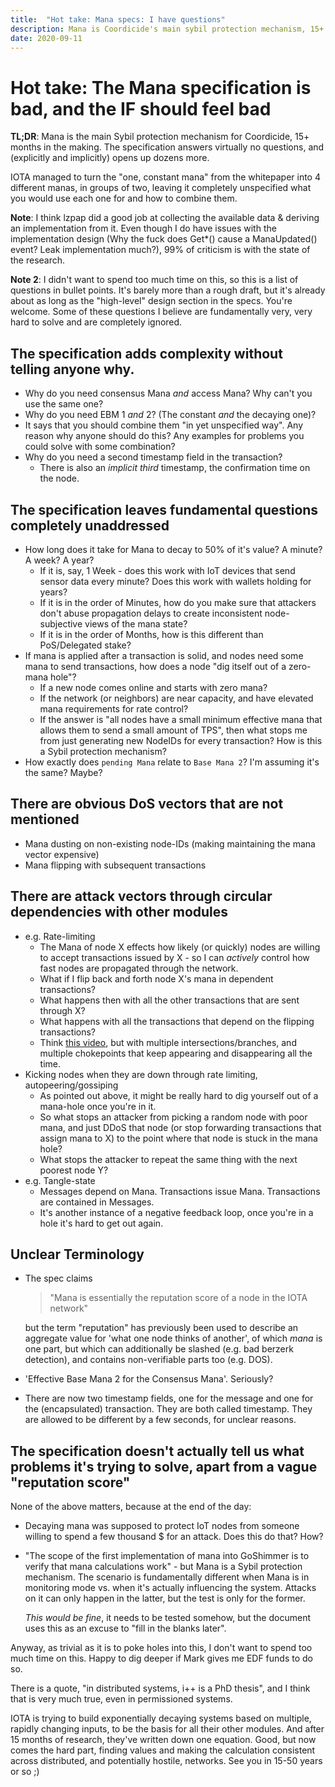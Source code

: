 ```yaml
---
title:  "Hot take: Mana specs: I have questions"
description: Mana is Coordicide's main sybil protection mechanism, 15+ months in the making. The specs that were just released create more questions than answeres. Way more. Here's a few.
date: 2020-09-11
---
```


# Hot take: The Mana specification is bad, and the IF should feel bad


**TL;DR**: Mana is the main Sybil protection mechanism for Coordicide, 15+ months
in the making. The specification answers virtually no questions, and
(explicitly and implicitly) opens up dozens more.

IOTA managed to turn the "one, constant mana" from the whitepaper into 4
different manas, in groups of two, leaving it completely unspecified what you
would use each one for and how to combine them.

**Note**: I think lzpap did a good job at collecting the available data & deriving
an implementation from it. Even though I do have issues with the implementation
design (Why the fuck does Get\*() cause a ManaUpdated() event? Leak
implementation much?), 99% of criticism is with the state of the research.

**Note 2**: I didn't want to spend too much time on this, so this is a list of questions
in bullet points. It's barely more than a rough draft, but it's already about
as long as the "high-level" design section in the specs.  You're welcome. Some
of these questions I believe are fundamentally very, very
hard to solve and are completely ignored.

## The specification adds complexity without telling anyone why.
- Why do you need consensus Mana *and* access Mana? Why can't you use the same one?
- Why do you need EBM 1 *and* 2? (The constant *and* the decaying one)?
- It says that you should combine them "in yet unspecified way". Any reason why anyone should do this? Any examples for problems you could solve with some combination?
- Why do you need a second timestamp field in the transaction?
    - There is also an *implicit third* timestamp, the confirmation time on the node.

## The specification leaves fundamental questions completely unaddressed
- How long does it take for Mana to decay to 50% of it's value? A minute? A week? A year?
    - If it is, say, 1 Week - does this work with IoT devices that send sensor data every minute? Does this work with wallets holding for years?
    - If it is in the order of Minutes, how do you make sure that attackers don't abuse propagation delays to create inconsistent node-subjective views of the mana state?
    - If it is in the order of Months, how is this different than PoS/Delegated stake?
- If mana is applied after a transaction is solid, and nodes need some mana to send transactions, how does a node "dig itself out of a zero-mana hole"?
    - If a new node comes online and starts with zero mana?
    - If the network (or neighbors) are near capacity, and have elevated mana requirements for rate control?
    - If the answer is "all nodes have a small minimum effective mana that
      allows them to send a small amount of TPS", then what stops me from just
      generating new NodeIDs for every transaction? How is this a Sybil protection
      mechanism?
- How exactly does `pending Mana` relate to `Base Mana 2`? I'm assuming it's the same? Maybe?

## There are obvious DoS vectors that are not mentioned
- Mana dusting on non-existing node-IDs (making maintaining the mana vector expensive)
- Mana flipping with subsequent transactions

## There are attack vectors through circular dependencies with other modules
- e.g. Rate-limiting
    - The Mana of node X effects how likely (or quickly) nodes are willing to accept transactions issued by X - so I can *actively* control how fast nodes are propagated through the network.
	- What if I flip back and forth node X's mana in dependent transactions?
	- What happens then with all the other transactions that are sent through X?
	- What happens with all the transactions that depend on the flipping transactions?
	- Think [this video](https://www.youtube.com/watch?v=Q78Kb4uLAdA), but with multiple intersections/branches, and multiple chokepoints that keep appearing and disappearing all the time.
- Kicking nodes when they are down through rate limiting, autopeering/gossiping
    - As pointed out above, it might be really hard to dig yourself out of a mana-hole once you're in it.
    - So what stops an attacker from picking a random node with poor mana, and
      just DDoS that node (or stop forwarding transactions that assign mana to
X) to the point where that node is stuck in the mana hole?
    - What stops the attacker to repeat the same thing with the next poorest
      node Y?
- e.g. Tangle-state
    - Messages depend on Mana. Transactions issue Mana. Transactions are contained in Messages.
    - It's another instance of a negative feedback loop, once you're in a hole
      it's hard to get out again.

## Unclear Terminology
- The spec claims

  >  "Mana is essentially the reputation score of a node in the IOTA network"

  but the term "reputation" has
  previously been used to describe an aggregate value for 'what one node thinks
  of another', of which *mana* is one part, but which can additionally be slashed
  (e.g. bad berzerk detection), and contains non-verifiable parts too (e.g. DOS).
- 'Effective Base Mana 2 for the Consensus Mana'. Seriously?
- There are now two timestamp fields, one for the message and one for the
  (encapsulated) transaction. They are both called timestamp. They are allowed
  to be different by a few seconds, for unclear reasons.


## The specification doesn't actually tell us what problems it's trying to solve, apart from a vague "reputation score"
None of the above matters, because at the end of the day:

- Decaying mana was supposed to protect IoT nodes from someone willing to spend a few thousand $ for an attack. Does this do that? How?
- "The scope of the first implementation of mana into GoShimmer is to verify
  that mana calculations work" - but Mana is a Sybil protection mechanism. The
  scenario is fundamentally different when Mana is in monitoring mode vs. when
  it's actually influencing the system. Attacks on it can only happen in the
  latter, but the test is only for the former.
  
  *This would be fine*, it needs to be tested somehow, but the document uses this as an excuse to "fill in the blanks later".

Anyway, as trivial as it is to poke holes into this, I don't want to spend too
much time on this. Happy to dig deeper if Mark gives me EDF funds to do so.

There is a quote, "in distributed systems, i++ is a PhD thesis", and I think that
is very much true, even in permissioned systems.

IOTA is trying to build exponentially decaying systems based on multiple, rapidly changing
inputs, to be the basis for all their other modules. And after 15 months of research,
they've written down one equation. Good, but now comes the hard part, finding values and
making the calculation consistent across distributed, and potentially hostile, networks. See you in 15-50 years or so ;)
